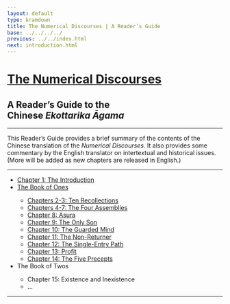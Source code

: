 ```yaml
---
layout: default
type: kramdown
title: The Numerical Discourses | A Reader’s Guide
base: ../../../../
previous: ../../index.html
next: introduction.html
---
```


# [The Numerical Discourses](../../index.html)

<h2>A Reader’s Guide to the<br/>Chinese <em>Ekottarika Āgama</em></h2>

---

This Reader’s Guide provides a brief summary of the contents of the Chinese translation of the *Numerical Discourses*. It also provides some commentary by the English translator on intertextual and historical issues. (More will be added as new chapters are released in English.)

---

<ul class="list-style-none">
  <li><a href="introduction.html">Chapter 1: The Introduction</a></li>
  <li><a href="book_one.html">The Book of Ones</a></li>
  <ul class="list-style-none">
    <li><a href="book_one.html#c2-3">Chapters 2-3: Ten Recollections</a></li>
    <li><a href="book_one.html#c4-7">Chapters 4-7: The Four Assemblies</a></li>
    <li><a href="book_one.html#c8">Chapter 8: Asura</a></li>
    <li><a href="book_one.html#c9">Chapter 9: The Only Son</a></li>
    <li><a href="book_one.html#c10">Chapter 10: The Guarded Mind</a></li>
    <li><a href="book_one.html#c11">Chapter 11: The Non-Returner</a></li>
    <li><a href="book_one.html#c12">Chapter 12: The Single-Entry Path</a></li>
    <li><a href="book_one.html#c13">Chapter 13: Profit</a></li>
    <li><a href="book_one.html#c14">Chapter 14: The Five Precepts</a></li>
  </ul>
  <li>The Book of Twos</li>
  <ul class="list-style-none">
    <li>Chapter 15: Existence and Inexistence</li>
    <li> … </li>
  </ul>
</ul>

---